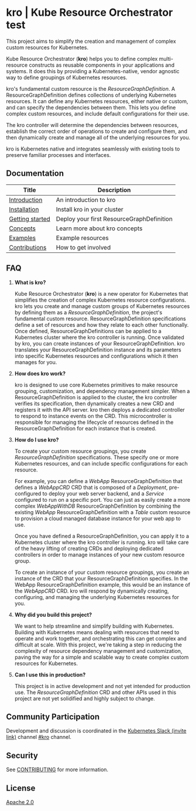 # kro | Kube Resource Orchestrator test

This project aims to simplify the creation and management of complex custom resources for Kubernetes.

Kube Resource Orchestrator (**kro**) helps you to define complex multi-resource constructs as reusable components in your applications and systems. It does this by providing a Kubernetes-native, vendor agnostic way to define groupings of Kubernetes resources.

kro's fundamental custom resource is the _ResourceGraphDefinition_. A ResourceGraphDefinition defines collections of underlying Kubernetes resources. It can define any Kubernetes resources, either native or custom, and can specify the dependencies between them. This lets you define complex custom resources, and include default configurations for their use.

The kro controller will determine the dependencies between resources, establish the correct order of operations to create and configure them, and then dynamically create and manage all of the underlying resources for you.

kro is Kubernetes native and integrates seamlessly with existing tools to preserve familiar processes and interfaces.

## Documentation

| Title                                  | Description                               |
| -------------------------------------- | ----------------------------------------- |
| [Introduction][kro-overview]           | An introduction to kro                    |
| [Installation][kro-installation]       | Install kro in your cluster               |
| [Getting started][kro-getting-started] | Deploy your first ResourceGraphDefinition |
| [Concepts][kro-concepts]               | Learn more about kro concepts             |
| [Examples][kro-examples]               | Example resources                         |
| [Contributions](./CONTRIBUTING.md)     | How to get involved                       |

[kro-overview]: https://kro.run/docs/overview
[kro-installation]: https://kro.run/docs/getting-started/Installation
[kro-getting-started]: https://kro.run/docs/getting-started/deploy-a-resource-graph-definition
[kro-concepts]: https://kro.run/docs/concepts/resource-group-definitions
[kro-examples]: https://kro.run/examples/

## FAQ

1. **What is kro?**

   Kube Resource Orchestrator (**kro**) is a new operator for Kubernetes that simplifies the creation of complex Kubernetes resource configurations.
   kro lets you create and manage custom groups of Kubernetes resources by defining them as a _ResourceGraphDefinition_, the project's fundamental custom resource.
   ResourceGraphDefinition specifications define a set of resources and how they relate to each other functionally.
   Once defined, ResourceGraphDefinitions can be applied to a Kubernetes cluster where the kro controller is running.
   Once validated by kro, you can create instances of your ResourceGraphDefinition.
   kro translates your ResourceGraphDefinition instance and its parameters into specific Kubernetes resources and configurations which it then manages for you.

2. **How does kro work?**

   kro is designed to use core Kubernetes primitives to make resource grouping, customization, and dependency management simpler.
   When a ResourceGraphDefinition is applied to the cluster, the kro controller verifies its specification, then dynamically creates a new CRD and registers it with the API server.
   kro then deploys a dedicated controller to respond to instance events on the CRD. This microcontroller is responsible for managing the lifecycle of resources defined in the ResourceGraphDefinition for each instance that is created.

3. **How do I use kro?**

   To create your custom resource groupings, you create _ResourceGraphDefinition_ specifications. These specify one or more Kubernetes resources, and can include specific configurations for each resource.

   For example, you can define a _WebApp_ ResourceGraphDefinition that defines a _WebAppCRD_ CRD that is composed of a _Deployment_, pre-configured to deploy your web server backend, and a _Service_ configured to run on a specific port.
   You can just as easily create a more complex _WebAppWithDB_ ResourceGraphDefinition by combining the existing _WebApp_ ResourceGraphDefinition with a _Table_ custom resource to provision a cloud managed database instance for your web app to use.

   Once you have defined a ResourceGraphDefinition, you can apply it to a Kubernetes cluster where the kro controller is running. kro will take care of the heavy lifting of creating CRDs and deploying dedicated controllers in order to manage instances of your new custom resource group.

   To create an instance of your custom resource groupings, you create an instance of the CRD that your ResourceGraphDefinition specifies. In the WebApp ResourceGraphDefinition example, this would be an instance of the _WebAppCRD_ CRD. kro will respond by dynamically creating, configuring, and managing the underlying Kubernetes resources for you.

4. **Why did you build this project?**

   We want to help streamline and simplify building with Kubernetes. Building with Kubernetes means dealing with resources that need to operate and work together, and orchestrating this can get complex and difficult at scale.
   With this project, we're taking a step in reducing the complexity of resource dependency management and customization, paving the way for a simple and scalable way to create complex custom resources for Kubernetes.

5. **Can I use this in production?**

   This project is in active development and not yet intended for production use.
   The _ResourceGraphDefinition_ CRD and other APIs used in this project are not yet solidified and highly subject to change.

## Community Participation

Development and discussion is coordinated in the [Kubernetes Slack (invite link)][k8s-slack] channel [#kro][kro-channel] channel.

[k8s-slack]: https://communityinviter.com/apps/kubernetes/community
[kro-channel]: https://kubernetes.slack.com/archives/C081TMY9D6Y

## Security

See [CONTRIBUTING](CONTRIBUTING.md#security-issue-notifications) for more information.

## License

[Apache 2.0](LICENSE)

